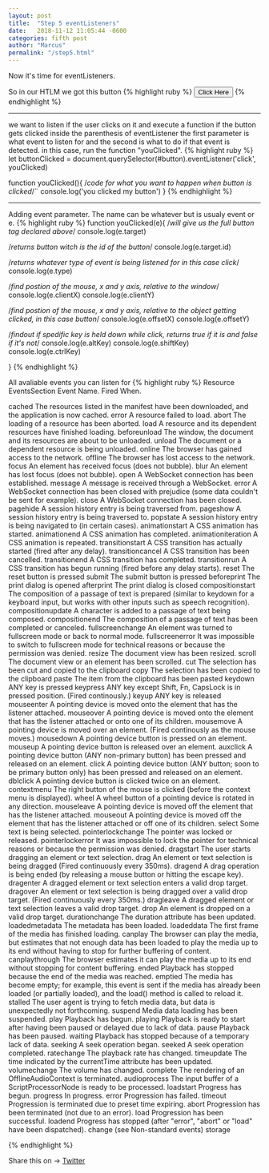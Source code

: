 ```yaml
---
layout: post
title:  "Step 5 eventListeners"
date:   2018-11-12 11:05:44 -0600
categories: fifth post
author: "Marcus"
permalink: "/step5.html"
---
```

Now it's time for eventListeners.

So in our HTLM we got this button
{% highlight ruby %}
<button id="button">Click Here</button>
 {% endhighlight %}

 ___

 we want to listen if the user clicks on it and execute a function if the button gets clicked
 inside the parenthesis of eventListener the first parameter is what event to listen for and the second is what to do if that event is detected.
 in this case, run the function "youClicked".
 {% highlight ruby %}
let buttonClicked = document.querySelector(#button).eventListener('click', youClicked)

function youClicked(){
    /*code for what you want to happen when button is clicked*/¨
  console.log('you clicked my button')
}
 {% endhighlight %}
 ___

Adding event parameter. The name can be whatever but is usualy event or e.
{% highlight ruby %}
function youClicked(e){
    /*will give us the full button tag declared above*/
console.log(e.target)

/*returns button witch is the id of the button*/
console.log(e.target.id)

/*returns whatever type of event is being listened for in this case click*/
console.log(e.type)

/*find postion of the mouse, x and y axis, relative to the window*/
console.log(e.clientX)
console.log(e.clientY)

/*find postion of the mouse, x and y axis, relative to the object getting clicked, in this case button*/
console.log(e.offsetX)
console.log(e.offsetY)

/*findout if spedific key is held down while click, returns true if it is and false if it's not*/
console.log(e.altKey)
console.log(e.shiftKey)
console.log(e.ctrlKey)

}
 {% endhighlight %}

 All avaliable events you can listen for
{% highlight ruby %}
 Resource EventsSection
Event Name.  	Fired When.

cached	The resources listed in the manifest have been downloaded, and the application is now cached.
error	A resource failed to load.
abort	The loading of a resource has been aborted.
load	A resource and its dependent resources have finished loading.
beforeunload	The window, the document and its resources are about to be unloaded.
unload	The document or a dependent resource is being unloaded.
online	The browser has gained access to the network.
offline	The browser has lost access to the network.
focus	An element has received focus (does not bubble).
blur	An element has lost focus (does not bubble).
open	A WebSocket connection has been established.
message	A message is received through a WebSocket.
error	A WebSocket connection has been closed with prejudice (some data couldn't be sent for example).
close	A WebSocket connection has been closed.
pagehide	A session history entry is being traversed from.
pageshow	A session history entry is being traversed to.
popstate	A session history entry is being navigated to (in certain cases).
animationstart	A CSS animation has started.
animationend	A CSS animation has completed.
animationiteration	A CSS animation is repeated.
transitionstart	A CSS transition has actually started (fired after any delay).
transitioncancel	A CSS transition has been cancelled.
transitionend	A CSS transition has completed.
transitionrun	A CSS transition has begun running (fired before any delay starts).
reset	The reset button is pressed
submit	The submit button is pressed
beforeprint	The print dialog is opened
afterprint	The print dialog is closed
compositionstart	The composition of a passage of text is prepared (similar to keydown for a keyboard input, but works with other inputs such as speech recognition).
compositionupdate	A character is added to a passage of text being composed.
compositionend	The composition of a passage of text has been completed or canceled.
fullscreenchange	An element was turned to fullscreen mode or back to normal mode.
fullscreenerror	It was impossible to switch to fullscreen mode for technical reasons or because the permission was denied.
resize	The document view has been resized.
scroll	The document view or an element has been scrolled.
cut	The selection has been cut and copied to the clipboard
copy	The selection has been copied to the clipboard
paste	The item from the clipboard has been pasted
keydown	ANY key is pressed
keypress	ANY key except Shift, Fn, CapsLock is in pressed position. (Fired continously.)
keyup	ANY key is released
mouseenter	A pointing device is moved onto the element that has the listener attached.
mouseover	A pointing device is moved onto the element that has the listener attached or onto one of its children.
mousemove	A pointing device is moved over an element. (Fired continously as the mouse moves.)
mousedown	A pointing device button is pressed on an element.
mouseup	A pointing device button is released over an element.
auxclick	A pointing device button (ANY non-primary button) has been pressed and released on an element.
click	A pointing device button (ANY button; soon to be primary button only) has been pressed and released on an element.
dblclick	A pointing device button is clicked twice on an element.
contextmenu	The right button of the mouse is clicked (before the context menu is displayed).
wheel	A wheel button of a pointing device is rotated in any direction.
mouseleave	A pointing device is moved off the element that has the listener attached.
mouseout	A pointing device is moved off the element that has the listener attached or off one of its children.
select	Some text is being selected.
pointerlockchange	The pointer was locked or released.
pointerlockerror	It was impossible to lock the pointer for technical reasons or because the permission was denied.
dragstart	The user starts dragging an element or text selection.
drag	An element or text selection is being dragged (Fired continuously every 350ms).
dragend	A drag operation is being ended (by releasing a mouse button or hitting the escape key).
dragenter	A dragged element or text selection enters a valid drop target.
dragover	An element or text selection is being dragged over a valid drop target. (Fired continuously every 350ms.)
dragleave	A dragged element or text selection leaves a valid drop target.
drop	An element is dropped on a valid drop target.
durationchange	The duration attribute has been updated.
loadedmetadata	The metadata has been loaded.
loadeddata	The first frame of the media has finished loading.
canplay	The browser can play the media, but estimates that not enough data has been loaded to play the media up to its end without having to stop for further buffering of content.
canplaythrough	The browser estimates it can play the media up to its end without stopping for content buffering.
ended	Playback has stopped because the end of the media was reached.
emptied	The media has become empty; for example, this event is sent if the media has already been loaded (or partially loaded), and the load() method is called to reload it.
stalled	The user agent is trying to fetch media data, but data is unexpectedly not forthcoming.
suspend	Media data loading has been suspended.
play	Playback has begun.
playing	Playback is ready to start after having been paused or delayed due to lack of data.
pause	Playback has been paused.
waiting	Playback has stopped because of a temporary lack of data.
seeking	A seek operation began.
seeked	A seek operation completed.
ratechange	The playback rate has changed.
timeupdate	The time indicated by the currentTime attribute has been updated.
volumechange	The volume has changed.
complete	The rendering of an OfflineAudioContext is terminated.
audioprocess	The input buffer of a ScriptProcessorNode is ready to be processed.
loadstart	Progress has begun.
progress	In progress.
error	Progression has failed. 
timeout	Progression is terminated due to preset time expiring.
abort	Progression has been terminated (not due to an error).
load	Progression has been successful.
loadend	Progress has stopped (after "error", "abort" or "load" have been dispatched).
change (see Non-standard events)
storage

{% endhighlight %}
<div class="share-page">
  Share this on &rarr;
  <a href="https://twitter.com/intent/tweet?text={{ page.title }}&url={{ site.url }}{{ page.url }}&via={{ site.twitter_username }}&related={{ site.twitter_username }}" rel="nofollow" target="_blank" title="Share on Twitter">Twitter</a>
</div> 
<div
class="just-comments"
data-apikey="e3ae52cc-c19b-4c15-b6eb-2156879027b0">
</div>
<script async src="https://just-comments.com/w.js"></script>